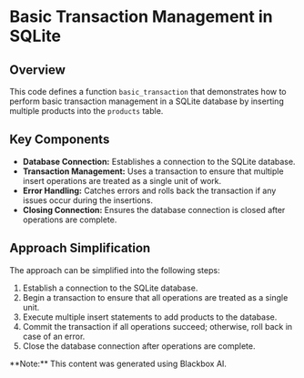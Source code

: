 # Basic Transaction Management in SQLite

## Overview

This code defines a function `basic_transaction` that demonstrates how to perform basic transaction management in a SQLite database by inserting multiple products into the `products` table.

## Key Components

*   **Database Connection:** Establishes a connection to the SQLite database.
*   **Transaction Management:** Uses a transaction to ensure that multiple insert operations are treated as a single unit of work.
*   **Error Handling:** Catches errors and rolls back the transaction if any issues occur during the insertions.
*   **Closing Connection:** Ensures the database connection is closed after operations are complete.


## Approach Simplification

The approach can be simplified into the following steps:

1.  Establish a connection to the SQLite database.
2.  Begin a transaction to ensure that all operations are treated as a single unit.
3.  Execute multiple insert statements to add products to the database.
4.  Commit the transaction if all operations succeed; otherwise, roll back in case of an error.
5.  Close the database connection after operations are complete.

<div class="note">**Note:** This content was generated using Blackbox AI.</div>